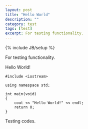 ```yaml
---
layout: post
title: "Hello World"
description: ""
category: test
tags: [test]
excerpt: For testing functionality.
---
```

{% include JB/setup %}

For testing functionality.

Hello World!

	#include <iostream>

	using namespace std;

	int main(void)
	{
		cout << "Hello World!" << endl;
		return 0;
	}

Testing codes.
